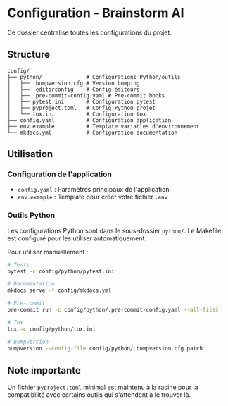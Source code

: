 # Configuration - Brainstorm AI

Ce dossier centralise toutes les configurations du projet.

## Structure

```
config/
├── python/              # Configurations Python/outils
│   ├── .bumpversion.cfg # Version bumping
│   ├── .editorconfig    # Config éditeurs
│   ├── .pre-commit-config.yaml # Pre-commit hooks
│   ├── pytest.ini       # Configuration pytest
│   ├── pyproject.toml   # Config Python projet
│   └── tox.ini          # Configuration tox
├── config.yaml          # Configuration application
├── env.example          # Template variables d'environnement
└── mkdocs.yml           # Configuration documentation
```

## Utilisation

### Configuration de l'application
- `config.yaml` : Paramètres principaux de l'application
- `env.example` : Template pour créer votre fichier `.env`

### Outils Python
Les configurations Python sont dans le sous-dossier `python/`. 
Le Makefile est configuré pour les utiliser automatiquement.

Pour utiliser manuellement :
```bash
# Tests
pytest -c config/python/pytest.ini

# Documentation
mkdocs serve -f config/mkdocs.yml

# Pre-commit
pre-commit run -c config/python/.pre-commit-config.yaml --all-files

# Tox
tox -c config/python/tox.ini

# Bumpversion
bumpversion --config-file config/python/.bumpversion.cfg patch
```

## Note importante

Un fichier `pyproject.toml` minimal est maintenu à la racine pour la compatibilité avec certains outils qui s'attendent à le trouver là. 